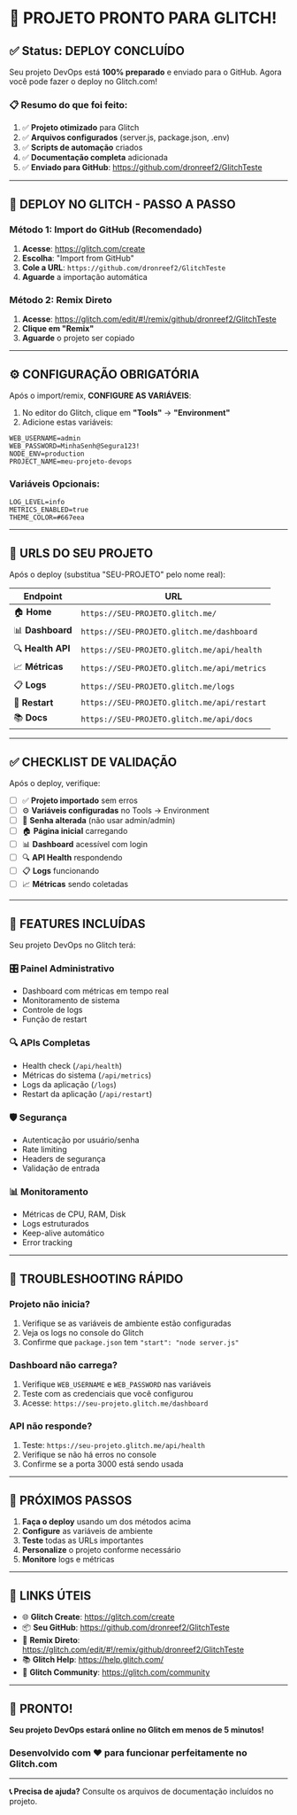 # 🎉 PROJETO PRONTO PARA GLITCH!

## ✅ Status: DEPLOY CONCLUÍDO

Seu projeto DevOps está **100% preparado** e enviado para o GitHub. Agora você pode fazer o deploy no Glitch.com!

### 📋 Resumo do que foi feito:

1. ✅ **Projeto otimizado** para Glitch
2. ✅ **Arquivos configurados** (server.js, package.json, .env)
3. ✅ **Scripts de automação** criados
4. ✅ **Documentação completa** adicionada
5. ✅ **Enviado para GitHub**: https://github.com/dronreef2/GlitchTeste

---

## 🚀 DEPLOY NO GLITCH - PASSO A PASSO

### **Método 1: Import do GitHub (Recomendado)**

1. **Acesse**: https://glitch.com/create
2. **Escolha**: "Import from GitHub"
3. **Cole a URL**: `https://github.com/dronreef2/GlitchTeste`
4. **Aguarde** a importação automática

### **Método 2: Remix Direto**

1. **Acesse**: https://glitch.com/edit/#!/remix/github/dronreef2/GlitchTeste
2. **Clique em "Remix"**
3. **Aguarde** o projeto ser copiado

---

## ⚙️ CONFIGURAÇÃO OBRIGATÓRIA

Após o import/remix, **CONFIGURE AS VARIÁVEIS**:

1. No editor do Glitch, clique em **"Tools"** → **"Environment"**
2. Adicione estas variáveis:

```env
WEB_USERNAME=admin
WEB_PASSWORD=MinhaSenh@Segura123!
NODE_ENV=production
PROJECT_NAME=meu-projeto-devops
```

### Variáveis Opcionais:
```env
LOG_LEVEL=info
METRICS_ENABLED=true
THEME_COLOR=#667eea
```

---

## 🔗 URLS DO SEU PROJETO

Após o deploy (substitua "SEU-PROJETO" pelo nome real):

| Endpoint | URL |
|----------|-----|
| 🏠 **Home** | `https://SEU-PROJETO.glitch.me/` |
| 📊 **Dashboard** | `https://SEU-PROJETO.glitch.me/dashboard` |
| 🔍 **Health API** | `https://SEU-PROJETO.glitch.me/api/health` |
| 📈 **Métricas** | `https://SEU-PROJETO.glitch.me/api/metrics` |
| 📋 **Logs** | `https://SEU-PROJETO.glitch.me/logs` |
| 🔄 **Restart** | `https://SEU-PROJETO.glitch.me/api/restart` |
| 📚 **Docs** | `https://SEU-PROJETO.glitch.me/api/docs` |

---

## ✅ CHECKLIST DE VALIDAÇÃO

Após o deploy, verifique:

- [ ] ✅ **Projeto importado** sem erros
- [ ] ⚙️ **Variáveis configuradas** no Tools → Environment
- [ ] 🔐 **Senha alterada** (não usar admin/admin)
- [ ] 🏠 **Página inicial** carregando
- [ ] 📊 **Dashboard** acessível com login
- [ ] 🔍 **API Health** respondendo
- [ ] 📋 **Logs** funcionando
- [ ] 📈 **Métricas** sendo coletadas

---

## 🔧 FEATURES INCLUÍDAS

Seu projeto DevOps no Glitch terá:

### 🎛️ **Painel Administrativo**
- Dashboard com métricas em tempo real
- Monitoramento de sistema
- Controle de logs
- Função de restart

### 🔍 **APIs Completas**
- Health check (`/api/health`)
- Métricas do sistema (`/api/metrics`)
- Logs da aplicação (`/logs`)
- Restart da aplicação (`/api/restart`)

### 🛡️ **Segurança**
- Autenticação por usuário/senha
- Rate limiting
- Headers de segurança
- Validação de entrada

### 📊 **Monitoramento**
- Métricas de CPU, RAM, Disk
- Logs estruturados
- Keep-alive automático
- Error tracking

---

## 🚨 TROUBLESHOOTING RÁPIDO

### **Projeto não inicia?**
1. Verifique se as variáveis de ambiente estão configuradas
2. Veja os logs no console do Glitch
3. Confirme que `package.json` tem `"start": "node server.js"`

### **Dashboard não carrega?**
1. Verifique `WEB_USERNAME` e `WEB_PASSWORD` nas variáveis
2. Teste com as credenciais que você configurou
3. Acesse: `https://seu-projeto.glitch.me/dashboard`

### **API não responde?**
1. Teste: `https://seu-projeto.glitch.me/api/health`
2. Verifique se não há erros no console
3. Confirme se a porta 3000 está sendo usada

---

## 🎯 PRÓXIMOS PASSOS

1. **Faça o deploy** usando um dos métodos acima
2. **Configure** as variáveis de ambiente
3. **Teste** todas as URLs importantes
4. **Personalize** o projeto conforme necessário
5. **Monitore** logs e métricas

---

## 📱 LINKS ÚTEIS

- 🌐 **Glitch Create**: https://glitch.com/create
- 📦 **Seu GitHub**: https://github.com/dronreef2/GlitchTeste
- 🔄 **Remix Direto**: https://glitch.com/edit/#!/remix/github/dronreef2/GlitchTeste
- 📚 **Glitch Help**: https://help.glitch.com/
- 🎨 **Glitch Community**: https://glitch.com/community

---

## 🎉 PRONTO!

**Seu projeto DevOps estará online no Glitch em menos de 5 minutos!**

### Desenvolvido com ❤️ para funcionar perfeitamente no Glitch.com

---

**📞 Precisa de ajuda?** Consulte os arquivos de documentação incluídos no projeto.

